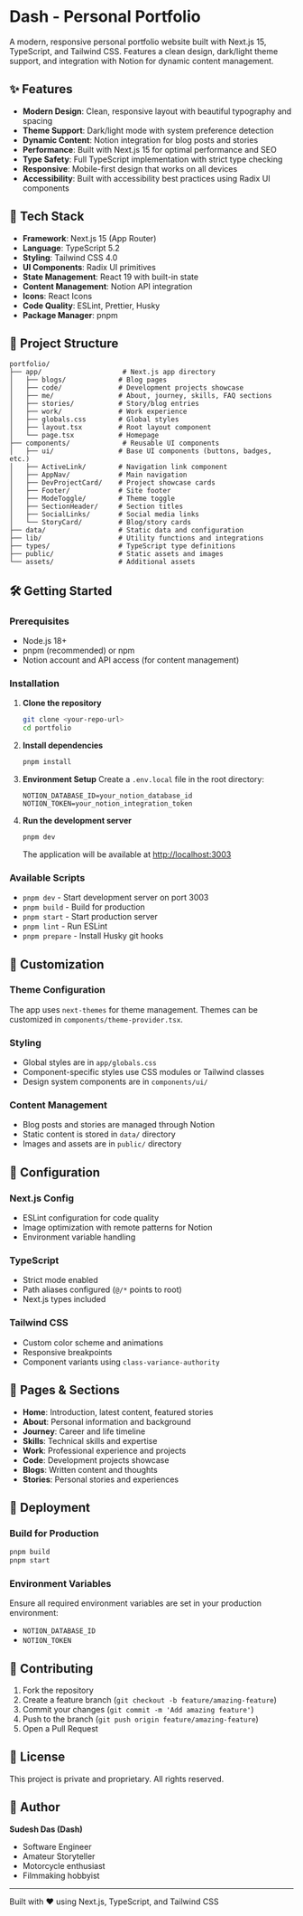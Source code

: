# Dash - Personal Portfolio

A modern, responsive personal portfolio website built with Next.js 15, TypeScript, and Tailwind CSS. Features a clean design, dark/light theme support, and integration with Notion for dynamic content management.

## ✨ Features

- **Modern Design**: Clean, responsive layout with beautiful typography and spacing
- **Theme Support**: Dark/light mode with system preference detection
- **Dynamic Content**: Notion integration for blog posts and stories
- **Performance**: Built with Next.js 15 for optimal performance and SEO
- **Type Safety**: Full TypeScript implementation with strict type checking
- **Responsive**: Mobile-first design that works on all devices
- **Accessibility**: Built with accessibility best practices using Radix UI components

## 🚀 Tech Stack

- **Framework**: Next.js 15 (App Router)
- **Language**: TypeScript 5.2
- **Styling**: Tailwind CSS 4.0
- **UI Components**: Radix UI primitives
- **State Management**: React 19 with built-in state
- **Content Management**: Notion API integration
- **Icons**: React Icons
- **Code Quality**: ESLint, Prettier, Husky
- **Package Manager**: pnpm

## 📁 Project Structure

```
portfolio/
├── app/                    # Next.js app directory
│   ├── blogs/             # Blog pages
│   ├── code/              # Development projects showcase
│   ├── me/                # About, journey, skills, FAQ sections
│   ├── stories/           # Story/blog entries
│   ├── work/              # Work experience
│   ├── globals.css        # Global styles
│   ├── layout.tsx         # Root layout component
│   └── page.tsx           # Homepage
├── components/             # Reusable UI components
│   ├── ui/                # Base UI components (buttons, badges, etc.)
│   ├── ActiveLink/        # Navigation link component
│   ├── AppNav/            # Main navigation
│   ├── DevProjectCard/    # Project showcase cards
│   ├── Footer/            # Site footer
│   ├── ModeToggle/        # Theme toggle
│   ├── SectionHeader/     # Section titles
│   ├── SocialLinks/       # Social media links
│   └── StoryCard/         # Blog/story cards
├── data/                  # Static data and configuration
├── lib/                   # Utility functions and integrations
├── types/                 # TypeScript type definitions
├── public/                # Static assets and images
└── assets/                # Additional assets
```

## 🛠️ Getting Started

### Prerequisites

- Node.js 18+
- pnpm (recommended) or npm
- Notion account and API access (for content management)

### Installation

1. **Clone the repository**

   ```bash
   git clone <your-repo-url>
   cd portfolio
   ```

2. **Install dependencies**

   ```bash
   pnpm install
   ```

3. **Environment Setup**
   Create a `.env.local` file in the root directory:

   ```env
   NOTION_DATABASE_ID=your_notion_database_id
   NOTION_TOKEN=your_notion_integration_token
   ```

4. **Run the development server**

   ```bash
   pnpm dev
   ```

   The application will be available at [http://localhost:3003](http://localhost:3003)

### Available Scripts

- `pnpm dev` - Start development server on port 3003
- `pnpm build` - Build for production
- `pnpm start` - Start production server
- `pnpm lint` - Run ESLint
- `pnpm prepare` - Install Husky git hooks

## 🎨 Customization

### Theme Configuration

The app uses `next-themes` for theme management. Themes can be customized in `components/theme-provider.tsx`.

### Styling

- Global styles are in `app/globals.css`
- Component-specific styles use CSS modules or Tailwind classes
- Design system components are in `components/ui/`

### Content Management

- Blog posts and stories are managed through Notion
- Static content is stored in `data/` directory
- Images and assets are in `public/` directory

## 🔧 Configuration

### Next.js Config

- ESLint configuration for code quality
- Image optimization with remote patterns for Notion
- Environment variable handling

### TypeScript

- Strict mode enabled
- Path aliases configured (`@/*` points to root)
- Next.js types included

### Tailwind CSS

- Custom color scheme and animations
- Responsive breakpoints
- Component variants using `class-variance-authority`

## 📱 Pages & Sections

- **Home**: Introduction, latest content, featured stories
- **About**: Personal information and background
- **Journey**: Career and life timeline
- **Skills**: Technical skills and expertise
- **Work**: Professional experience and projects
- **Code**: Development projects showcase
- **Blogs**: Written content and thoughts
- **Stories**: Personal stories and experiences

## 🚀 Deployment

### Build for Production

```bash
pnpm build
pnpm start
```

### Environment Variables

Ensure all required environment variables are set in your production environment:

- `NOTION_DATABASE_ID`
- `NOTION_TOKEN`

## 🤝 Contributing

1. Fork the repository
2. Create a feature branch (`git checkout -b feature/amazing-feature`)
3. Commit your changes (`git commit -m 'Add amazing feature'`)
4. Push to the branch (`git push origin feature/amazing-feature`)
5. Open a Pull Request

## 📄 License

This project is private and proprietary. All rights reserved.

## 👤 Author

**Sudesh Das (Dash)**

- Software Engineer
- Amateur Storyteller
- Motorcycle enthusiast
- Filmmaking hobbyist

---

Built with ❤️ using Next.js, TypeScript, and Tailwind CSS

